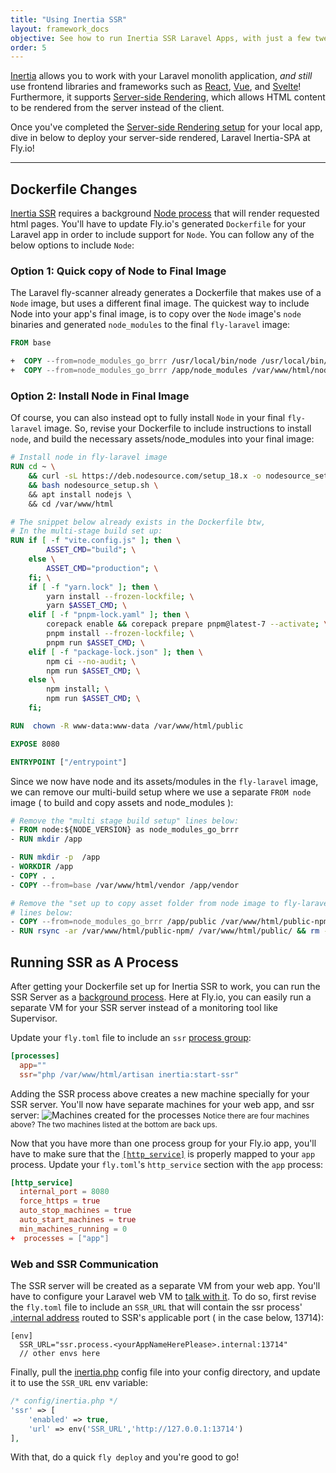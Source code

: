 ```yaml
---
title: "Using Inertia SSR"
layout: framework_docs
objective: See how to run Inertia SSR Laravel Apps, with just a few tweaks to the Laravel configuration.
order: 5
---
```


[Inertia](https://inertiajs.com/) allows you to work with your Laravel monolith application, *and still* use frontend libraries and frameworks such as [React](https://react.dev/), [Vue](https://vuejs.org/), and [Svelte](https://svelte.dev/)! Furthermore, it supports [Server-side Rendering](https://inertiajs.com/server-side-rendering), which allows HTML content to be rendered from the server instead of the client.

Once you've completed the [Server-side Rendering setup](https://inertiajs.com/server-side-rendering) for your local app, dive in below to deploy your server-side rendered, Laravel Inertia-SPA at Fly.io!

_________________________________________________

## Dockerfile Changes
[Inertia SSR](https://inertiajs.com/server-side-rendering) requires a background [Node process](https://inertiajs.com/server-side-rendering#:~:text=Node%20must%20be%20available) that will render requested html pages. You'll have to update Fly.io's generated `Dockerfile` for your Laravel app in order to include support for `Node`. You can follow any of the below options to include `Node`:

### Option 1: Quick copy of Node to Final Image
The Laravel fly-scanner already generates a Dockerfile that makes use of a `Node` image, but uses a different final image. The quickest way to include Node into your app's final image, is to copy over the `Node` image's `node` binaries and generated `node_modules` to the final `fly-laravel` image:

```dockerfile
FROM base

+  COPY --from=node_modules_go_brrr /usr/local/bin/node /usr/local/bin/node
+  COPY --from=node_modules_go_brrr /app/node_modules /var/www/html/node_modules
```

### Option 2: Install Node in Final Image
Of course, you can also instead opt to fully install `Node` in your final `fly-laravel` image. So, revise your Dockerfile to include instructions to install `node`, and build the necessary assets/node_modules into your final image:
```dockerfile
# Install node in fly-laravel image
RUN cd ~ \
    && curl -sL https://deb.nodesource.com/setup_18.x -o nodesource_setup.sh \
    && bash nodesource_setup.sh \ 
    && apt install nodejs \ 
    && cd /var/www/html

# The snippet below already exists in the Dockerfile btw,
# In the multi-stage build set up:
RUN if [ -f "vite.config.js" ]; then \
        ASSET_CMD="build"; \
    else \
        ASSET_CMD="production"; \
    fi; \
    if [ -f "yarn.lock" ]; then \
        yarn install --frozen-lockfile; \
        yarn $ASSET_CMD; \
    elif [ -f "pnpm-lock.yaml" ]; then \
        corepack enable && corepack prepare pnpm@latest-7 --activate; \
        pnpm install --frozen-lockfile; \
        pnpm run $ASSET_CMD; \
    elif [ -f "package-lock.json" ]; then \
        npm ci --no-audit; \
        npm run $ASSET_CMD; \
    else \
        npm install; \
        npm run $ASSET_CMD; \
    fi;

RUN  chown -R www-data:www-data /var/www/html/public

EXPOSE 8080

ENTRYPOINT ["/entrypoint"]
```
Since we now have node and its assets/modules in the `fly-laravel` image, we can remove our multi-build setup where we use a separate `FROM node` image ( to build and copy assets and node_modules ):

```dockerfile
# Remove the "multi stage build setup" lines below:
- FROM node:${NODE_VERSION} as node_modules_go_brrr
- RUN mkdir /app

- RUN mkdir -p  /app
- WORKDIR /app
- COPY . .
- COPY --from=base /var/www/html/vendor /app/vendor

# Remove the "set up to copy asset folder from node image to fly-laravel image"
# lines below:
- COPY --from=node_modules_go_brrr /app/public /var/www/html/public-npm
- RUN rsync -ar /var/www/html/public-npm/ /var/www/html/public/ && rm -rf /var/www/html/public-npm 
```


## Running SSR as A Process
After getting your Dockerfile set up for Inertia SSR to work, you can run the SSR Server as a [background process](https://inertiajs.com/server-side-rendering#:~:text=server%20as%20a-,background%20process,-%2C%20typically%20using%20a). Here at Fly.io, you can easily run a separate VM for your SSR server instead of a monitoring tool like Supervisor. 

Update your `fly.toml` file to include an `ssr` [process group](https://fly.io/docs/apps/processes/#run-multiple-processes):
```toml
[processes]
  app=""
  ssr="php /var/www/html/artisan inertia:start-ssr"
```
Adding the SSR process above creates a new machine specially for your SSR server. You'll now have separate machines for your web app, and ssr server:
![Machines created for the processes](/docs/images/laravel-app-ssr-vms.png)
<small>Notice there are four machines above? The two machines listed at the bottom are back ups.</small>

Now that you have more than one process group for your Fly.io app, you'll have to make sure that the [`[http_service]`](/docs/reference/configuration/#the-http_service-section) is properly mapped to your `app` process. Update your `fly.toml`'s `http_service` section with the `app` process:
```toml
[http_service]
  internal_port = 8080
  force_https = true
  auto_stop_machines = true
  auto_start_machines = true
  min_machines_running = 0
+  processes = ["app"]
```



### Web and SSR Communication
The SSR server will be created as a separate VM from your web app. You'll have to configure your Laravel web VM to [talk with it](https://community.fly.io/t/process-group-aware-internal-dns-route-between-processes-with-ease/13063/4). To do so, first revise the `fly.toml` file to include an `SSR_URL` that will contain the ssr process' [.internal address](https://fly.io/docs/reference/private-networking/#fly-internal-addresses) routed to SSR's applicable port ( in the case below, 13714):
```.env
[env]
  SSR_URL="ssr.process.<yourAppNameHerePlease>.internal:13714"
  // other envs here
```
Finally, pull the [inertia.php](https://github.com/inertiajs/inertia-laravel/blob/master/config/inertia.php) config file into your config directory, and  update it to use the `SSR_URL` env variable:
```php
/* config/inertia.php */
'ssr' => [
    'enabled' => true,
    'url' => env('SSR_URL','http://127.0.0.1:13714')
],
```

With that, do a quick `fly deploy` and you're good to go!